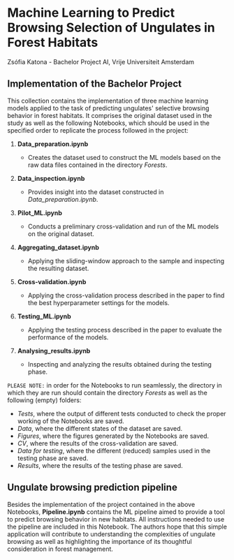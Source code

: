 # Machine Learning to Predict Browsing Selection of Ungulates in Forest Habitats
Zsófia Katona - Bachelor Project AI, Vrije Universiteit Amsterdam

## Implementation of the Bachelor Project

This collection contains the implementation of three machine learning models applied to the task of predicting ungulates' selective browsing behavior in forest habitats. It comprises the original dataset used in the study as well as the following Notebooks, which should be used in the specified order to replicate the process followed in the project:

1. **Data_preparation.ipynb**
   * Creates the dataset used to construct the ML models based on the raw data files contained in the directory *Forests*.
  
2. **Data_inspection.ipynb**
   * Provides insight into the dataset constructed in *Data_preparation.ipynb*.
  
3. **Pilot_ML.ipynb**
   * Conducts a preliminary cross-validation and run of the ML models on the original dataset.
  
4. **Aggregating_dataset.ipynb**
   * Applying the sliding-window approach to the sample and inspecting the resulting dataset.
  
5. **Cross-validation.ipynb**
   * Applying the cross-validation process described in the paper to find the best hyperparameter settings for the models.
  
6. **Testing_ML.ipynb**
    * Applying the testing process described in the paper to evaluate the performance of the models.

8. **Analysing_results.ipynb**
    * Inspecting and analyzing the results obtained during the testing phase.

`PLEASE NOTE:` in order for the Notebooks to run seamlessly, the directory in which they are run should contain the directory *Forests* as well as the following (empty) folders:
* *Tests*, where the output of different tests conducted to check the proper working of the Notebooks are saved.
* *Data*, where the different states of the dataset are saved.
* *Figures*, where the figures generated by the Notebooks are saved.
* *CV*, where the results of the cross-validation are saved.
* *Data for testing*, where the different (reduced) samples used in the testing phase are saved.
* *Results*, where the results of the testing phase are saved.

## Ungulate browsing prediction pipeline

Besides the implementation of the project contained in the above Notebooks, **Pipeline.ipynb** contains the ML pipeline aimed to provide a tool to predict browsing behavior in new habitats. All instructions needed to use the pipeline are included in this Notebook. The authors hope that this simple application will contribute to understanding the complexities of ungulate browsing as well as highlighting the importance of its thoughtful consideration in forest management.
